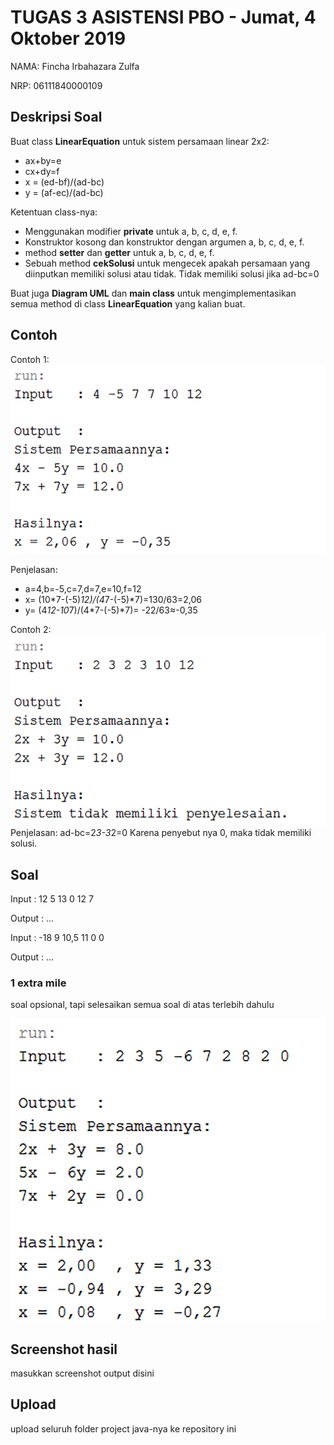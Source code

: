 # TUGAS 3 ASISTENSI PBO - Jumat, 4 Oktober 2019

NAMA: Fincha Irbahazara Zulfa

NRP: 06111840000109

## Deskripsi Soal
Buat class **LinearEquation** untuk sistem persamaan linear 2x2:
* ax+by=e
* cx+dy=f
* x = (ed-bf)/(ad-bc)
* y = (af-ec)/(ad-bc)

Ketentuan class-nya:
* Menggunakan modifier **private** untuk a, b, c, d, e, f.
* Konstruktor kosong dan konstruktor dengan argumen a, b, c, d, e, f.
* method **setter** dan **getter** untuk a, b, c, d, e, f.
* Sebuah method **cekSolusi** untuk mengecek apakah persamaan yang diinputkan memiliki solusi atau tidak. Tidak memiliki solusi jika ad-bc=0

Buat juga **Diagram UML** dan **main class** untuk mengimplementasikan semua method di class **LinearEquation** yang kalian buat.

## Contoh
Contoh 1:
![](/img/1.png)

Penjelasan:
* a=4,b=-5,c=7,d=7,e=10,f=12
* x=  (10*7-(-5)*12)/(4*7-(-5)*7)=130/63=2,06
* y=  (4*12-10*7)/(4*7-(-5)*7)= -22/63≈-0,35

Contoh 2:
![](/img/2.png)
Penjelasan:
ad-bc=2*3-3*2=0
Karena penyebut nya 0, maka tidak memiliki solusi.

## Soal
Input 	: 12 5 13 0 12 7

Output	: ...


Input 	: -18 9 10,5 11 0 0

Output	: ...


### 1 extra mile
soal opsional, tapi selesaikan semua soal di atas terlebih dahulu

![](/img/3.png)

## Screenshot hasil
masukkan screenshot output disini

## Upload
upload seluruh folder project java-nya ke repository ini

